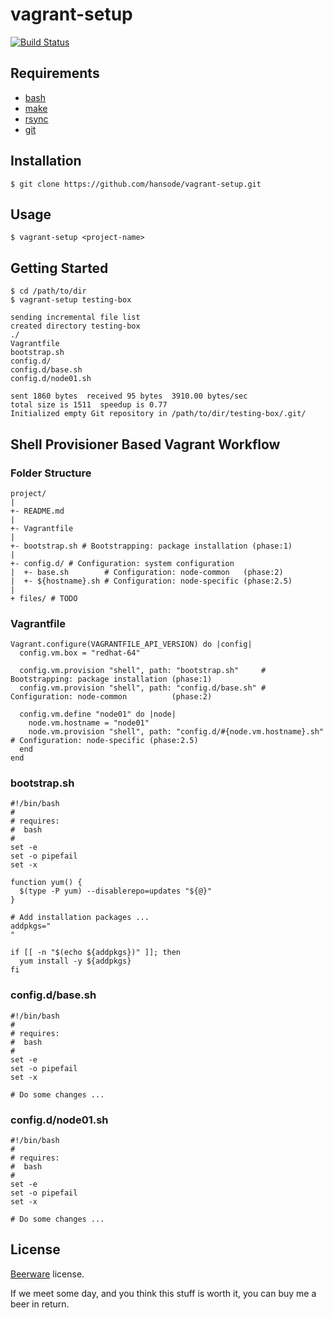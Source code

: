 vagrant-setup
=============

[![Build Status](https://travis-ci.org/hansode/vagrant-setup.png)](https://travis-ci.org/hansode/vagrant-setup)

Requirements
------------

+ [bash](http://www.gnu.org/software/bash/)
+ [make](http://www.gnu.org/software/make/)
+ [rsync](http://rsync.samba.org/)
+ [git](http://git-scm.com/)

Installation
------------

```
$ git clone https://github.com/hansode/vagrant-setup.git
```

Usage
-----

```
$ vagrant-setup <project-name>
```

Getting Started
---------------

```
$ cd /path/to/dir
$ vagrant-setup testing-box

sending incremental file list
created directory testing-box
./
Vagrantfile
bootstrap.sh
config.d/
config.d/base.sh
config.d/node01.sh

sent 1860 bytes  received 95 bytes  3910.00 bytes/sec
total size is 1511  speedup is 0.77
Initialized empty Git repository in /path/to/dir/testing-box/.git/
```

Shell Provisioner Based Vagrant Workflow
----------------------------------------

### Folder Structure

```
project/
|
+- README.md
|
+- Vagrantfile
|
+- bootstrap.sh # Bootstrapping: package installation (phase:1)
|
+- config.d/ # Configuration: system configuration
|  +- base.sh        # Configuration: node-common   (phase:2)
|  +- ${hostname}.sh # Configuration: node-specific (phase:2.5)
|
+ files/ # TODO
```

### Vagrantfile

```
Vagrant.configure(VAGRANTFILE_API_VERSION) do |config|
  config.vm.box = "redhat-64"

  config.vm.provision "shell", path: "bootstrap.sh"     # Bootstrapping: package installation (phase:1)
  config.vm.provision "shell", path: "config.d/base.sh" # Configuration: node-common          (phase:2)

  config.vm.define "node01" do |node|
    node.vm.hostname = "node01"
    node.vm.provision "shell", path: "config.d/#{node.vm.hostname}.sh" # Configuration: node-specific (phase:2.5)
  end
end
```

### bootstrap.sh

```
#!/bin/bash
#
# requires:
#  bash
#
set -e
set -o pipefail
set -x

function yum() {
  $(type -P yum) --disablerepo=updates "${@}"
}

# Add installation packages ...
addpkgs="
"

if [[ -n "$(echo ${addpkgs})" ]]; then
  yum install -y ${addpkgs}
fi
```

### config.d/base.sh

```
#!/bin/bash
#
# requires:
#  bash
#
set -e
set -o pipefail
set -x

# Do some changes ...
```

### config.d/node01.sh

```
#!/bin/bash
#
# requires:
#  bash
#
set -e
set -o pipefail
set -x

# Do some changes ...
```

License
-------

[Beerware](http://en.wikipedia.org/wiki/Beerware) license.

If we meet some day, and you think this stuff is worth it, you can buy me a beer in return.
